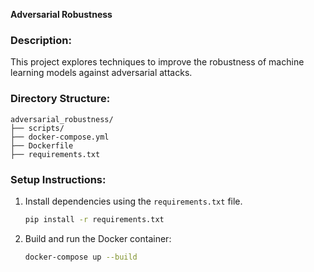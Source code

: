 **Adversarial Robustness**

### Description:
This project explores techniques to improve the robustness of machine learning models against adversarial attacks.

### Directory Structure:
```
adversarial_robustness/
├── scripts/
├── docker-compose.yml
├── Dockerfile
├── requirements.txt
```

### Setup Instructions:
1. Install dependencies using the `requirements.txt` file.
   ```bash
   pip install -r requirements.txt
   ```
2. Build and run the Docker container:
   ```bash
   docker-compose up --build
   ```
